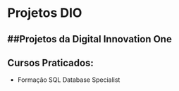 # Projetos DIO
##Projetos da Digital Innovation One
----

## Cursos Praticados:

  * Formação SQL Database Specialist
